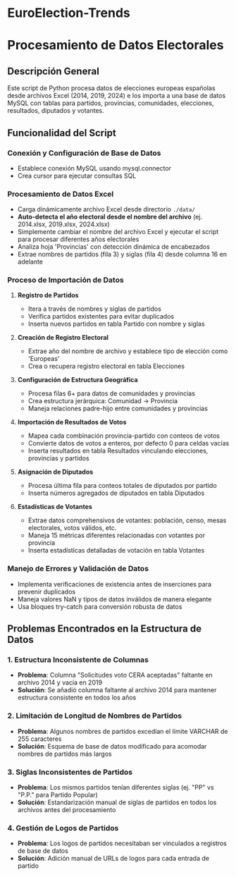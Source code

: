 # EuroElection-Trends

# Procesamiento de Datos Electorales

## Descripción General
Este script de Python procesa datos de elecciones europeas españolas desde archivos Excel (2014, 2019, 2024) e los importa a una base de datos MySQL con tablas para partidos, provincias, comunidades, elecciones, resultados, diputados y votantes.

## Funcionalidad del Script

### Conexión y Configuración de Base de Datos
- Establece conexión MySQL usando mysql.connector
- Crea cursor para ejecutar consultas SQL

### Procesamiento de Datos Excel
- Carga dinámicamente archivo Excel desde directorio `./data/`
- **Auto-detecta el año electoral desde el nombre del archivo** (ej. 2014.xlsx, 2019.xlsx, 2024.xlsx)
- Simplemente cambiar el nombre del archivo Excel y ejecutar el script para procesar diferentes años electorales
- Analiza hoja 'Provincias' con detección dinámica de encabezados
- Extrae nombres de partidos (fila 3) y siglas (fila 4) desde columna 16 en adelante

### Proceso de Importación de Datos

1. **Registro de Partidos**
   - Itera a través de nombres y siglas de partidos
   - Verifica partidos existentes para evitar duplicados
   - Inserta nuevos partidos en tabla Partido con nombre y siglas

2. **Creación de Registro Electoral**
   - Extrae año del nombre de archivo y establece tipo de elección como 'Europeas'
   - Crea o recupera registro electoral en tabla Elecciones

3. **Configuración de Estructura Geográfica**
   - Procesa filas 6+ para datos de comunidades y provincias
   - Crea estructura jerárquica: Comunidad → Provincia
   - Maneja relaciones padre-hijo entre comunidades y provincias

4. **Importación de Resultados de Votos**
   - Mapea cada combinación provincia-partido con conteos de votos
   - Convierte datos de votos a enteros, por defecto 0 para celdas vacías
   - Inserta resultados en tabla Resultados vinculando elecciones, provincias y partidos

5. **Asignación de Diputados**
   - Procesa última fila para conteos totales de diputados por partido
   - Inserta números agregados de diputados en tabla Diputados

6. **Estadísticas de Votantes**
   - Extrae datos comprehensivos de votantes: población, censo, mesas electorales, votos válidos, etc.
   - Maneja 15 métricas diferentes relacionadas con votantes por provincia
   - Inserta estadísticas detalladas de votación en tabla Votantes

### Manejo de Errores y Validación de Datos
- Implementa verificaciones de existencia antes de inserciones para prevenir duplicados
- Maneja valores NaN y tipos de datos inválidos de manera elegante
- Usa bloques try-catch para conversión robusta de datos

## Problemas Encontrados en la Estructura de Datos

### 1. Estructura Inconsistente de Columnas
- **Problema**: Columna "Solicitudes voto CERA aceptadas" faltante en archivo 2014 y vacía en 2019
- **Solución**: Se añadió columna faltante al archivo 2014 para mantener estructura consistente en todos los años

### 2. Limitación de Longitud de Nombres de Partidos
- **Problema**: Algunos nombres de partidos excedían el límite VARCHAR de 255 caracteres
- **Solución**: Esquema de base de datos modificado para acomodar nombres de partidos más largos

### 3. Siglas Inconsistentes de Partidos
- **Problema**: Los mismos partidos tenían diferentes siglas (ej. "PP" vs "P.P." para Partido Popular)
- **Solución**: Estandarización manual de siglas de partidos en todos los archivos antes del procesamiento

### 4. Gestión de Logos de Partidos
- **Problema**: Los logos de partidos necesitaban ser vinculados a registros de base de datos
- **Solución**: Adición manual de URLs de logos para cada entrada de partido